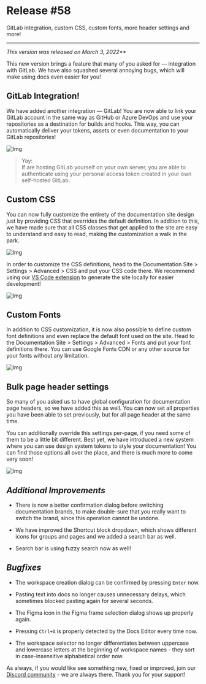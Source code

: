 
# Release #58

GitLab integration, custom CSS, custom fonts, more header settings and more!

---

_This version was released on March 3, 2022**_

This new version brings a feature that many of you asked for — integration with GitLab. We have also squashed several annoying bugs, which will make using docs even easier for you!

## GitLab Integration!

We have added another integration — GitLab! You are now able to link your GitLab account in the same way as GitHub or Azure DevOps and use your repositories as a destination for builds and hooks.  This way, you can automatically deliver your tokens, assets or even documentation to your GitLab repositories!

![Img](https://studio-assets.supernova.io/design-systems/6475/64eb30f0-db8d-483b-85de-4b8a761a05e7.png?Expires=1972252800&Policy=eyJTdGF0ZW1lbnQiOlt7IlJlc291cmNlIjoiaHR0cHM6Ly9zdHVkaW8tYXNzZXRzLnN1cGVybm92YS5pby9kZXNpZ24tc3lzdGVtcy82NDc1LzY0ZWIzMGYwLWRiOGQtNDgzYi04NWRlLTRiOGE3NjFhMDVlNy5wbmciLCJDb25kaXRpb24iOnsiRGF0ZUxlc3NUaGFuIjp7IkFXUzpFcG9jaFRpbWUiOjE5NzIyNTI4MDB9fX1dfQ__&Signature=gi0M-c~CIufdjdsgtluWbvJyzuKS6SFnVWDglcPJpO3nbSEellX7op3UOaKYYdY6WW-UXNpV3PCZAkeIcBuo9ed-r08wYD84CtkW0rE7tikpnrJOc10zifNybozDrPNpWnesR4c0s4xow9c93nIRQlrdCXhjMqNyezIhgjA3nsGVepnUIT2AawP0scdLs5NBr0bZtPNHBWRp2s48zESiEQAL5O6n0BlVzsDhi6Qy8vepy~dDnsiWOvTstExNStVJfZhBQ5YyGa6bYW-eFifYzH6XeKEufjURc67EEGUAbGYHiK30V5FH90yp9dksUNLg0825zKC8TsR96vaA2Rd6xA__&Key-Pair-Id=APKAJGK34LCCAUR7N6LA)

> Yay:  
> If are hosting GitLab yourself on your own server, you are able to authenticate using your personal access token created in your own self-hosted GitLab.

## Custom CSS

You can now fully customize the entirety of the documentation site design just by providing CSS that overrides the default definition. In addition to this, we have made sure that all CSS classes that get applied to the site are easy to understand and easy to read, making the customization a walk in the park.

![Img](https://studio-assets.supernova.io/design-systems/6475/81e1bdf8-250a-4b79-b83d-91d67f21dd23.png?Expires=1972252800&Policy=eyJTdGF0ZW1lbnQiOlt7IlJlc291cmNlIjoiaHR0cHM6Ly9zdHVkaW8tYXNzZXRzLnN1cGVybm92YS5pby9kZXNpZ24tc3lzdGVtcy82NDc1LzgxZTFiZGY4LTI1MGEtNGI3OS1iODNkLTkxZDY3ZjIxZGQyMy5wbmciLCJDb25kaXRpb24iOnsiRGF0ZUxlc3NUaGFuIjp7IkFXUzpFcG9jaFRpbWUiOjE5NzIyNTI4MDB9fX1dfQ__&Signature=PNT24PXjy-TD~vbJRTb9ZNYcK6L8rGBKEZk3QaR4h6d3XglJxhYERzqinFiV5LEssvyQxygM-J2aLWL7~gfEFYONN~be7a3jnpTxBOFKCC5LMxI9BzOsUxP7rqjzYcaR3KUisOKR6PMD5LcU1PjkoXWQ0XzZ6dvTKA2aVdYQRJxCeComA1dhbCsVpJjGeTJTpbi71e4EFt99OBy72CNn-WkPin9Uee6SmLowrs1qhsbTWRFwN4AXq4KOQXcCmC570lyMijzkuBOyynR5QgqJyE9Cw0fzQpDC4xlK5KH~0ducKO97VRF~knZMJ77OXBtim~IUtM-qa7lnosfY25z3Wg__&Key-Pair-Id=APKAJGK34LCCAUR7N6LA)

In order to customize the CSS definitions, head to the Documentation Site > Settings > Advanced > CSS and put your CSS code there. We recommend using our [VS Code extension](https://marketplace.visualstudio.com/items?itemName=SupernovaIO.pulsar-vsc-extension) to generate the site locally for easier development!

![Img](https://studio-assets.supernova.io/design-systems/6475/2d00f5ae-be9d-4b61-b8d0-03e474006073.png?Expires=1972252800&Policy=eyJTdGF0ZW1lbnQiOlt7IlJlc291cmNlIjoiaHR0cHM6Ly9zdHVkaW8tYXNzZXRzLnN1cGVybm92YS5pby9kZXNpZ24tc3lzdGVtcy82NDc1LzJkMDBmNWFlLWJlOWQtNGI2MS1iOGQwLTAzZTQ3NDAwNjA3My5wbmciLCJDb25kaXRpb24iOnsiRGF0ZUxlc3NUaGFuIjp7IkFXUzpFcG9jaFRpbWUiOjE5NzIyNTI4MDB9fX1dfQ__&Signature=DSa3zWpADf-df~4s0QUGLNa2nzGxuvqgblIKlifxFco0FEKPg3XrFYzebdZOfr1H7jUN-mm54GDDHsuGRHB8wPvd2bFsczVB-W-FjK5nGErwtgJMSTx-7vgnhOKTHCAWVsYjo9Drh6pThGgT3P4eNIXuTZJWtFkK4JLhhybllUzsR9QQ0w70QDc7RUpPK-2ShJH8VquLOj6Yg8L59l9~UtEu3~GEMepY6YoKhgYdoXdGtwvnmRMfdhWC6yRZTh9NhDrvRfMFnNuA-uCWIFzgWlbC7-yoth4GmLkRYzEOqJ6yIop2TzpO2na~4anmHLQTZiafmw2J7T7bbII-5xS9sA__&Key-Pair-Id=APKAJGK34LCCAUR7N6LA)

## Custom Fonts

In addition to CSS customization, it is now also possible to define custom font definitions and even replace the default font used on the site. Head to the Documentation Site > Settings > Advanced > Fonts and put your font definitions there. You can use Google Fonts CDN or any other source for your fonts without any limitation.

![Img](https://studio-assets.supernova.io/design-systems/6475/f1a525fc-3809-4f2b-8d4d-8489dc41fe48.png?Expires=1972252800&Policy=eyJTdGF0ZW1lbnQiOlt7IlJlc291cmNlIjoiaHR0cHM6Ly9zdHVkaW8tYXNzZXRzLnN1cGVybm92YS5pby9kZXNpZ24tc3lzdGVtcy82NDc1L2YxYTUyNWZjLTM4MDktNGYyYi04ZDRkLTg0ODlkYzQxZmU0OC5wbmciLCJDb25kaXRpb24iOnsiRGF0ZUxlc3NUaGFuIjp7IkFXUzpFcG9jaFRpbWUiOjE5NzIyNTI4MDB9fX1dfQ__&Signature=hOxJzDxnaLHEf-BaG3YAiGCWIc8kSId2YPyFReey1BRczoqLDz1eKpIAeLZnNk8N5BTJ~cteN4vymTOaMeenRXRwK1TkPu7gvnkPluiZ7gviqDhNQe4luu3IRq27ELtuyiyRlxJQRtHG4E~Tqn~tsPiRQQguEUgOd6W8P-e2FG6wYTbfZUCgTM6kgmusswgAqdkJA1CczAmhWtM6HVcXnbOdor6e0Lgic4gFiybYogqILLikDqfFyeJVvYl80MRRocXU~RVJnVbIrZ-kM2yJezb5rnMEQYw9qQeyc9EE24QTzBYnKe0cwTemFLW1sGNm9xL~UP42A3kYW3CQCB1KTQ__&Key-Pair-Id=APKAJGK34LCCAUR7N6LA)

## Bulk page header settings

So many of you asked us to have global configuration for documentation page headers, so we have added this as well. You can now set all properties you have been able to set previously, but for all page header at the same time. 

You can additionally override this settings per-page, if you need some of them to be a little bit different. Best yet, we have introduced a new system where you can use design system tokens to style your documentation! You can find those options all over the place, and there is much more to come very soon!

![Img](https://studio-assets.supernova.io/design-systems/6475/dde20cf7-26f9-4fdf-bf1b-1a7385f49a65.png?Expires=1972252800&Policy=eyJTdGF0ZW1lbnQiOlt7IlJlc291cmNlIjoiaHR0cHM6Ly9zdHVkaW8tYXNzZXRzLnN1cGVybm92YS5pby9kZXNpZ24tc3lzdGVtcy82NDc1L2RkZTIwY2Y3LTI2ZjktNGZkZi1iZjFiLTFhNzM4NWY0OWE2NS5wbmciLCJDb25kaXRpb24iOnsiRGF0ZUxlc3NUaGFuIjp7IkFXUzpFcG9jaFRpbWUiOjE5NzIyNTI4MDB9fX1dfQ__&Signature=B4UyLra~LTmb2zlUztLLFSlD7JHsWCYULVrhwzn4JTe0Iu0Ld77KPibNqyA22y0a~9mFP7pOkzMo5FG~R~Xh214YtITKPLK7wj4qszN4IXccJ2RD51tLjdUmi6EbWytyv-kcik5XySG50pGjm-wCoYwxVh-A1YIHKCmROShnwHSoT7mVmznlIQxzoICmvsBqp4MA5YVW83AU9bcLMDZAANmDixdA-SjCPIzksOsyUAotGYBjKbqPj04BqiRypPLdyWJhiyHBREPuEktvIqE7TVY47xsvNYD177Eq3ovxoCPXsJRw3LDSySnONmDT9CWjC4YH9zXBxDfpCpN6duc1yg__&Key-Pair-Id=APKAJGK34LCCAUR7N6LA)

## *Additional Improvements*

- There is now a better confirmation dialog before switching documentation brands, to make double-sure that you really want to switch the brand, since this operation cannot be undone.

- We have improved the Shortcut block dropdown, which shows different icons for groups and pages and we added a search bar as well.

- Search bar is using fuzzy search now as well!

## *Bugfixes*

- The workspace creation dialog can be confirmed by pressing `Enter` now.

- Pasting text into docs no longer causes unnecessary delays, which sometimes blocked pasting again for several seconds.

- The Figma icon in the Figma frame selection dialog shows up properly again.

- Pressing `Ctrl+A` is properly detected by the Docs Editor every time now.

- The workspace selector no longer differentiates between uppercase and lowercase letters at the beginning of workspace names - they sort in case-insensitive alphabetical order now.

As always, if you would like see something new, fixed or improved, join our [Discord community](https://community.supernova.io/) - we are always there. Thank you for your support!